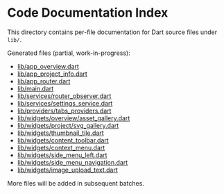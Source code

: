 # Code Documentation Index

This directory contains per-file documentation for Dart source files under `lib/`.

Generated files (partial, work-in-progress):

- [lib/app_overview.dart](code/lib/app_overview.dart.md)
- [lib/app_project_info.dart](code/lib/app_project_info.dart.md)
- [lib/app_router.dart](code/lib/app_router.dart.md)
- [lib/main.dart](code/lib/main.dart.md)
- [lib/services/router_observer.dart](code/lib/services/router_observer.dart.md)
- [lib/services/settings_service.dart](code/lib/services/settings_service.dart.md)
- [lib/providers/tabs_providers.dart](code/lib/providers/tabs_providers.dart.md)
- [lib/widgets/overview/asset_gallery.dart](code/lib/widgets/overview/asset_gallery.dart.md)
- [lib/widgets/project/svg_gallery.dart](code/lib/widgets/project/svg_gallery.dart.md)
- [lib/widgets/thumbnail_tile.dart](code/lib/widgets/thumbnail_tile.dart.md)
- [lib/widgets/content_toolbar.dart](code/lib/widgets/content_toolbar.dart.md)
- [lib/widgets/context_menu.dart](code/lib/widgets/context_menu.dart.md)
- [lib/widgets/side_menu_left.dart](code/lib/widgets/side_menu_left.dart.md)
- [lib/widgets/side_menu_navigation.dart](code/lib/widgets/side_menu_navigation.dart.md)
- [lib/widgets/image_upload_text.dart](code/lib/widgets/image_upload_text.dart.md)

More files will be added in subsequent batches.
